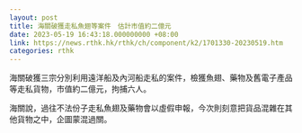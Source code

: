 ```yaml
---
layout: post
title: 海關破獲走私魚翅等案件　估計市值約二億元
date: 2023-05-19 16:43:18.000000000 +08:00
link: https://news.rthk.hk/rthk/ch/component/k2/1701330-20230519.htm
categories: rthk
---
```


海關破獲三宗分別利用遠洋船及內河船走私的案件，檢獲魚翅、藥物及舊電子產品等走私貨物，市值約二億元，拘捕六人。

海關說，過往不法份子走私魚翅及藥物會以虛假申報，今次則刻意把貨品混雜在其他貨物之中，企圖蒙混過關。

